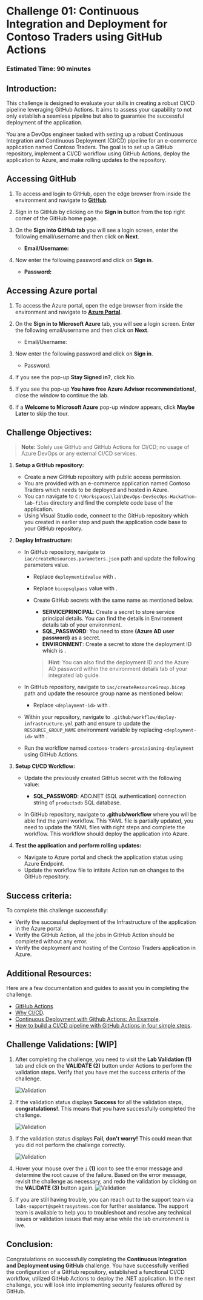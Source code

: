 # Challenge 01: Continuous Integration and Deployment for Contoso Traders using GitHub Actions

### Estimated Time: 90 minutes

## Introduction:
This challenge is designed to evaluate your skills in creating a robust CI/CD pipeline leveraging GitHub Actions. It aims to assess your capability to not only establish a seamless pipeline but also to guarantee the successful deployment of the application.

You are a DevOps engineer tasked with setting up a robust Continuous Integration and Continuous Deployment (CI/CD) pipeline for an e-commerce application named Contoso Traders. The goal is to set up a GitHub repository, implement a CI/CD workflow using GitHub Actions, deploy the application to Azure, and make rolling updates to the repository.

## Accessing GitHub

1. To access and login to GitHub, open the edge browser from inside the environment and navigate to **[GitHub](https://github.com/)**.

2. Sign in to GitHub by clicking on the **Sign in** button from the top right corner of the GitHub home page.

3. On the **Sign into GitHub tab** you will see a login screen, enter the following email/username and then click on **Next**.

   - **Email/Username:** <inject key="GitHubUsername"></inject>

1. Now enter the following password and click on **Sign in**.

   - **Password:** <inject key="GitHubPassword"></inject>

## Accessing Azure portal

1. To access the Azure portal, open the edge browser from inside the environment and navigate to **[Azure Portal](https://portal.azure.com)**.

1. On the **Sign in to Microsoft Azure** tab, you will see a login screen. Enter the following email/username and then click on **Next**. 
   * Email/Username: <inject key="AzureAdUserEmail"></inject>
        
1. Now enter the following password and click on **Sign in**.
   * Password: <inject key="AzureAdUserPassword"></inject>
     
1. If you see the pop-up **Stay Signed in?**, click No.

1. If you see the pop-up **You have free Azure Advisor recommendations!**, close the window to continue the lab.

1. If a **Welcome to Microsoft Azure** pop-up window appears, click **Maybe Later** to skip the tour.

## Challenge Objectives:

>**Note:** Solely use GitHub and GitHub Actions for CI/CD; no usage of Azure DevOps or any external CI/CD services.

1. **Setup a GitHub repository:**
   - Create a new GitHub repository with public access permission.
   - You are provided with an e-commerce application named Contoso Traders which needs to be deployed and hosted in Azure.
   - You can navigate to `C:\Workspaces\lab\DevOps-DevSecOps-Hackathon-lab-files` directory and find the complete code base of the application.
   - Using Visual Studio code, connect to the GitHub repository which you created in earlier step and push the application code base to your GitHub repository.

2. **Deploy Infrastructure:**
   - In GitHub repository, navigate to `iac/createResources.parameters.json` path and update the following parameters value.
     - Replace `deploymentidvalue` with **<inject key="DeploymentID" enableCopy="false" />**.
     - Replace `bicepsqlpass` value with **<inject key="AzureAdUserPassword"></inject>**.
     - Create GitHub secrets with the same name as mentioned below.
        - **SERVICEPRINCIPAL**: Create a secret to store service principal details. You can find the details in Environment details tab of your environment.
        - **SQL_PASSWORD**: You need to store **<inject key="AzureAdUserPassword"></inject>(Azure AD user password)** as a secret.
        - **ENVIRONMENT**: Create a secret to store the deployment ID which is **<inject key="DeploymentID" enableCopy="false" />**.
       
       >**Hint**: You can also find the deployment ID and the Azure AD password within the environment details tab of your integrated lab guide.

   - In GitHub repository, navigate to `iac/createResourceGroup.bicep` path and update the resource group name as mentioned below:
      - Replace `<deployment-id>` with **<inject key="DeploymentID" enableCopy="false" />**.

   - Within your repository, navigate to `.github/workflow/deploy-infrastructure.yml` path and ensure to update the `RESOURCE_GROUP_NAME` environment variable by replacing `<deployment-id>` with **<inject key="DeploymentID" enableCopy="false" />**.
   
   -  Run the workflow named `contoso-traders-provisioning-deployment` using GitHub Actions.
   
3. **Setup CI/CD Workflow:**

   - Update the previously created GitHub secret with the following value:
      - **SQL_PASSWORD**: ADO.NET (SQL authentication) connection string of `productsdb` SQL database.

   - In GitHub repository, navigate to  **.github/workflow** where you will be able find the yaml workflow. This YAML file is partially updated, you need to update the YAML files with right steps and complete the workflow. This workflow should deploy the application into Azure. 
  
4. **Test the application and perform rolling updates:**
   - Navigate to Azure portal and check the application status using Azure Endpoint.
   - Update the workflow file to intitate Action run on changes to the GitHub repository.
  
## Success criteria:
To complete this challenge successfully:

- Verify the successful deployment of the Infrastructure of the application in the Azure portal.
- Verify the GitHub Action, all the jobs in GitHub Action should be completed without any error.
- Verify the deployment and hosting of the Contoso Traders application in Azure.

## Additional Resources:

Here are a few documentation and guides to assist you in completing the challenge.
- [GitHub Actions](https://docs.github.com/en/actions)
- [Why CI/CD](https://resources.github.com/ci-cd/).
- [Continuous Deployment with Github Actions: An Example](https://www.dolthub.com/blog/2020-11-23-continous-deployment-with-github-actions/).
- [How to build a CI/CD pipeline with GitHub Actions in four simple steps](https://github.blog/2022-02-02-build-ci-cd-pipeline-github-actions-four-steps/).

## Challenge Validations: [WIP]

1. After completing the challenge, you need to visit the **Lab Validation (1)** tab and click on the **VALIDATE (2)** button under Actions to perform the validation steps. Verify that you have met the success criteria of the challenge. 
 
    ![](../media/validate01.png "Validation")
 
1. If the validation status displays **Success** for all the validation steps, **congratulations!**. This means that you have successfully completed the challenge.
 
     ![](../media/validate02.png "Validation")
1. If the validation status displays **Fail**, **don't worry!** This could mean that you did not perform the challenge correctly.
 
     ![](../media/validate03.png "Validation")
 
1. Hover your mouse over the `i` **(1)** icon to see the error message and determine the root cause of the failure. Based on the error message, revisit the challenge as necessary, and redo the validation by clicking on the **VALIDATE (3)** button again.
     ![](../media/validate04.png "Validation")
 
1. If you are still having trouble, you can reach out to the support team via `labs-support@spektrasystems.com` for further assistance. The support team is available to help you to troubleshoot and resolve any technical issues or validation issues that may arise while the lab environment is live.

## Conclusion:
Congratulations on successfully completing the **Continuous Integration and Deployment using GitHub** challenge. You have successfully verified the configuration of a GitHub repository, established a functional CI/CD workflow, utilized GitHub Actions to deploy the .NET application. In the next challenge, you will look into implementing security features offered by GitHub.




